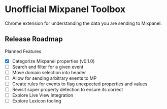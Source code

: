 # Unofficial Mixpanel Toolbox

Chrome extension for understanding the data you are sending to Mixpanel.

## Release Roadmap

Planned Features

- [x] Categorize Mixpanel properties (v0.1.0)
- [ ] Search and filter for a given event
- [ ] Move domain selection into header
- [ ] Allow for sending arbitrary events to MP
- [ ] Create rules for events to flag unexpected properties and values
- [ ] Revisit super property detection to ensure its correct
- [ ] Explore Live View integration
- [ ] Explore Lexicon tooling
